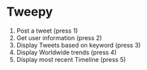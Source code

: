 # Tweepy
1) Post a tweet (press 1)
2) Get user information (press 2)
3) Display Tweets based on keyword (press 3) 
4) Display Worldwide trends (press 4)
5) Display most recent Timeline (press 5)

